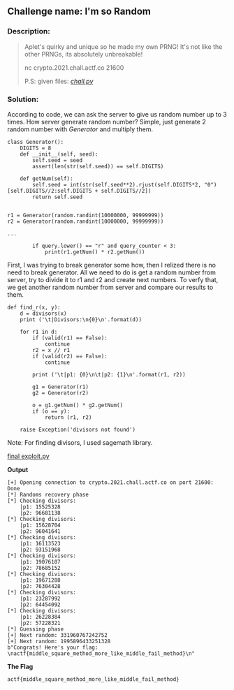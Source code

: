 ## Challenge name:	I'm so Random

### Description:
> Aplet's quirky and unique so he made my own PRNG! It's not like the other PRNGs, its absolutely unbreakable!
> 
> nc crypto.2021.chall.actf.co 21600
> 
> P.S: given files: *[chall.py](./chall.py)*

### Solution:

According to code, we can ask the server to give us random number up to 3 times. How server generate random number? Simple, just generate 2 random number with *Generator* and multiply them. 

    class Generator():
        DIGITS = 8
        def __init__(self, seed):
            self.seed = seed
            assert(len(str(self.seed)) == self.DIGITS)

        def getNum(self):
            self.seed = int(str(self.seed**2).rjust(self.DIGITS*2, "0")[self.DIGITS//2:self.DIGITS + self.DIGITS//2])
            return self.seed


    r1 = Generator(random.randint(10000000, 99999999))
    r2 = Generator(random.randint(10000000, 99999999))

    ...

            if query.lower() == "r" and query_counter < 3:
                print(r1.getNum() * r2.getNum())

First, I was trying to break generator some how, then I relized there is no need to break generator. All we need to do is get a random number from server, try to divide it to r1 and r2 and create next numbers. To verfy that, we get another random number from server and compare our results to them.

    def find_r(x, y):
        d = divisors(x)
        print ('\t|Divisors:\n{0}\n'.format(d))
        
        for r1 in d:
            if (valid(r1) == False):
                continue
            r2 = x // r1
            if (valid(r2) == False):
                continue
            
            print ('\t|p1: {0}\n\t|p2: {1}\n'.format(r1, r2))
                
            g1 = Generator(r1)
            g2 = Generator(r2)
            
            o = g1.getNum() * g2.getNum()
            if (o == y):
                return (r1, r2)
            
        raise Exception('divisors not found')

Note: For finding divisors, I used sagemath library.

[final exploit.py](./exploit.py)

**Output**

    [+] Opening connection to crypto.2021.chall.actf.co on port 21600: Done
    [*] Randoms recovery phase
    [*] Checking divisors:
        |p1: 15525328
        |p2: 96681138
    [*] Checking divisors:
        |p1: 15628704
        |p2: 96041641
    [*] Checking divisors:
        |p1: 16113523
        |p2: 93151968
    [*] Checking divisors:
        |p1: 19076107
        |p2: 78685152
    [*] Checking divisors:
        |p1: 19671288
        |p2: 76304428
    [*] Checking divisors:
        |p1: 23287992
        |p2: 64454092
    [*] Checking divisors:
        |p1: 26228384
        |p2: 57228321
    [*] Guessing phase
    [+] Next random: 331960767242752
    [+] Next random: 1995896433251328
    b"Congrats! Here's your flag: \nactf{middle_square_method_more_like_middle_fail_method}\n"


**The Flag**

    actf{middle_square_method_more_like_middle_fail_method}

